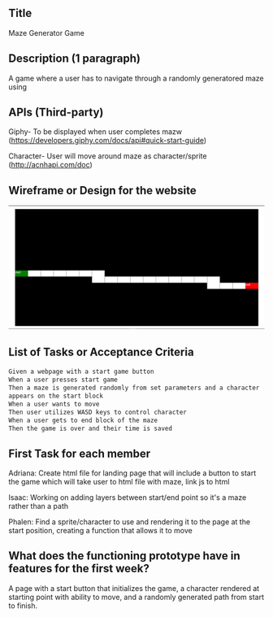 ## Title
Maze Generator Game

## Description (1 paragraph)
A game where a user has to navigate through a randomly generatored maze using 

## APIs (Third-party)
Giphy- To be displayed when user completes mazw
(https://developers.giphy.com/docs/api#quick-start-guide)

Character- User will move around maze as character/sprite 
(http://acnhapi.com/doc)

## Wireframe or Design for the website
![Alt text](https://github.com/IsaacJCarnes/MazeGen/blob/main/assets/images/webScreenshot-rough.png "Website Screenshot")

## List of Tasks or Acceptance Criteria

```
Given a webpage with a start game button
When a user presses start game
Then a maze is generated randomly from set parameters and a character appears on the start block
When a user wants to move
Then user utilizes WASD keys to control character
When a user gets to end block of the maze
Then the game is over and their time is saved

```

## First Task for each member
Adriana: Create html file for landing page that will include a button to start the game which will take user to html file with maze, link js to html

Isaac: Working on adding layers between start/end point so it's a maze rather than a path

Phalen: Find a sprite/character to use and rendering it to the page at the start position, creating a function that allows it to move

## What does the functioning prototype have in features for the first week?
A page with a start button that initializes the game, a character rendered at starting point with ability to move, and a randomly generated path from start to finish.